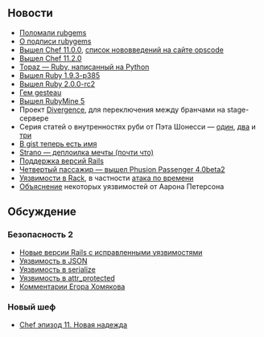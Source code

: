 ## Новости

* [Поломали rubgems](https://status.heroku.com/incidents/489)
* [О подписи rubygems](http://tonyarcieri.com/lets-figure-out-a-way-to-start-signing-rubygems)
* [Вышел Chef 11.0.0](https://github.com/opscode/chef/), [список нововведений на сайте opscode](http://wiki.opscode.com/display/chef/Breaking+Changes+in+Chef+11)
* [Вышел Chef 11.2.0](http://www.opscode.com/blog/2013/02/07/chef-client-11-2-0-10-20-0-released/)
* [Topaz — Ruby, написанный на Python](http://docs.topazruby.com/en/latest/blog/announcing-topaz/)
* [Вышел Ruby 1.9.3-p385](http://www.ruby-lang.org/en/news/2013/02/06/ruby-1-9-3-p385-is-released/)
* [Вышел Ruby 2.0.0-rc2](http://www.ruby-lang.org/en/news/2013/02/08/ruby-2-0-0-rc2-is-released/)
* [Гем gesteau](http://gusteau.gs/)
* [Вышел RubyMine 5](http://www.jetbrains.com/ruby/whatsnew/)
* Проект [Divergence](http://cosmos.layervault.com/divergence.html), для переключения между бранчами на stage-сервере
* Серия статей о внутренностях руби от Пэта Шонесси —
  [один](http://patshaughnessy.net/2013/1/23/ruby-mri-source-code-idioms-1-accessing-data-via-macros),
  [два](http://patshaughnessy.net/2013/1/31/ruby-mri-source-code-idioms-2-c-that-resembles-ruby) и
  [три](http://patshaughnessy.net/2013/2/8/ruby-mri-source-code-idioms-3-embedded-objects)
* [В gist теперь есть имя](https://github.com/blog/1406-namespaced-gists)
* [Strano — деплоилка мечты (почти что)](https://github.com/express42/strano)
* [Поддержка версий Rails](http://blog.steveklabnik.com/posts/2013-02-11-ruby-on-rails-maintenance-policy)
* [Четвертый пассажир — вышел Phusion Passenger 4.0beta2](http://blog.phusion.nl/2013/01/24/phusion-passenger-4-0-beta-2-syscall-failure-simulation-framework-focus-on-stability/)
* [Уязвимости в Rack](http://rack.github.com/), в частности [атака по времени](http://en.wikipedia.org/wiki/Timing_attack)
* [Объяснение](http://tenderlovemaking.com/2013/02/06/yaml-f7u12.html) некоторых уязвимостей от Аарона Петерсона

## Обсуждение

### Безопасность 2
* [Новые версии Rails с исправленными
  уязвимостями](http://weblog.rubyonrails.org/2013/2/11/SEC-ANN-Rails-3-2-12-3-1-11-and-2-3-17-have-been-released/)
* [Уязвимость в JSON](https://groups.google.com/forum/?fromgroups=#!topic/rubyonrails-security/4_YvCpLzL58)
* [Уязвимость в serialize](https://groups.google.com/forum/?fromgroups=#!topic/rubyonrails-security/KtmwSbEpzrU)
* [Уязвимость в attr_protected](https://groups.google.com/forum/?fromgroups=#!topic/rubyonrails-security/AFBKNY7VSH8)
* [Комментарии Егора Хомякова](http://homakov.blogspot.ru/2013/02/rails-vulnerabilities-learning-lesson.html)

### Новый шеф
* [Chef эпизод 11. Новая надежда](http://express42.com/blog/2013-02-07-chef-new-hope.html)
